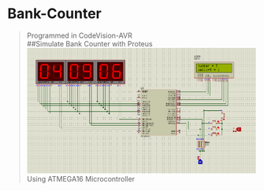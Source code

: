 # Bank-Counter

>Programmed in CodeVision-AVR <br> 
##Simulate Bank Counter with Proteus <br>
![Screenshot](https://github.com/MH-Anari/Bank-Counter/blob/main/Simulation.PNG)
Using ATMEGA16 Microcontroller

